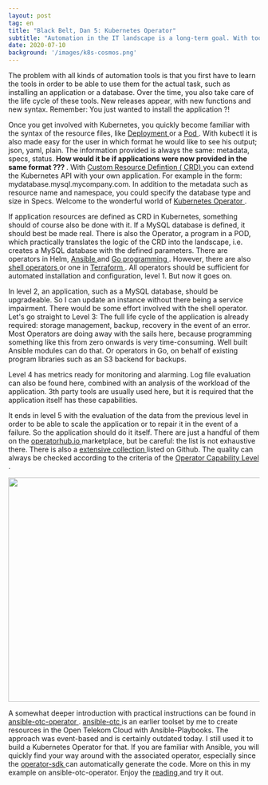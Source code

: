 ```yaml
---
layout: post
tag: en
title: "Black Belt, Dan 5: Kubernetes Operator"
subtitle: "Automation in the IT landscape is a long-term goal. With tools such as Puppet, Chef or Ansible, the operator takes the approach of leaving recurring processes to the computer. Or roll out predefined states of environments in the data center. Since DevOps at the latest, however, the entire value chain and the life cycle of an application must always be considered."
date: 2020-07-10
background: '/images/k8s-cosmos.png'
---
```


The problem with all kinds of automation tools is that you first have to learn the tools in order to be able to use them for the actual task, such as installing an application or a database. Over the time, you also take care of the life cycle of these tools. New releases appear, with new functions and new syntax. Remember: You just wanted to install the application ?!

Once you get involved with Kubernetes, you quickly become familiar with the syntax of the resource files, like <a href="https://v1-17.docs.kubernetes.io/docs/reference/generated/kubernetes-api/v1.17/#deployment-v1-apps "> Deployment </a> or a <a href="https://v1-17.docs.kubernetes.io/docs/reference/generated/kubernetes-api/v1.17/#pod-v1-core"> Pod </a>. With kubectl it is also made easy for the user in which format he would like to see his output; json, yaml, plain. The information provided is always the same: metadata, specs, status. <strong> How would it be if applications were now provided in the same format ??? </strong>. With <a href="https://v1-17.docs.kubernetes.io/docs/reference/generated/kubernetes-api/v1.17/#customresourcedefinition-v1-apiextensions-k8s-io"> Custom Resource Defintion ( CRD) </a> you can extend the Kubernetes API with your own application. For example in the form: mydatabase.mysql.mycompany.com. In addition to the metadata such as resource name and namespace, you could specify the database type and size in Specs. Welcome to the wonderful world of <a href="https://kubernetes.io/docs/concepts/extend-kubernetes/operator/"> Kubernetes Operator </a>.

If application resources are defined as CRD in Kubernetes, something should of course also be done with it. If a MySQL database is defined, it should best be made real. There is also the Operator, a program in a POD, which practically translates the logic of the CRD into the landscape, i.e. creates a MySQL database with the defined parameters. There are operators in Helm, <a href="https://github.com/geerlingguy/mariadb-operator"> Ansible </a> and <a href = "https://github.com/abalki001/mariadb-operator "> Go programming </a>. However, there are also <a href="https://github.com/flant/shell-operator"> shell operators </a> or one in <a href = "https://github.com/hashicorp/terraform-k8s"> Terraform </a>. All operators should be sufficient for automated installation and configuration, level 1. But now it goes on.

In level 2, an application, such as a MySQL database, should be upgradeable. So I can update an instance without there being a service impairment. There would be some effort involved with the shell operator. Let's go straight to Level 3: The full life cycle of the application is already required: storage management, backup, recovery in the event of an error. Most Operators are doing away with the sails here, because programming something like this from zero onwards is very time-consuming. Well built Ansible modules can do that. Or operators in Go, on behalf of existing program libraries such as an S3 backend for backups.

Level 4 has metrics ready for monitoring and alarming. Log file evaluation can also be found here, combined with an analysis of the workload of the application. 3th party tools are usually used here, but it is required that the application itself has these capabilities.

It ends in level 5 with the evaluation of the data from the previous level in order to be able to scale the application or to repair it in the event of a failure. So the application should do it itself. There are just a handful of them on the <a href="https://operatorhub.io"> operatorhub.io </a> marketplace, but be careful: the list is not exhaustive there. There is also a <a href="https://github.com/operator-framework/awesome-operators"> extensive collection </a> listed on Github. The quality can always be checked according to the criteria of the <a href="https://sdk.operatorframework.io/operator-capability-level.png"> Operator Capability Level </a>.

<img src="/k8sblog/images/2020-07-10-1.png" width="900" height="450" />

A somewhat deeper introduction with practical instructions can be found in <a href="https://github.com/eumel8/ansible-otc-operator"> ansible-otc-operator </a>. <a href="https://github.com/eumel8/ansible-otc/releases"> ansible-otc </a> is an earlier toolset by me to create resources in the Open Telekom Cloud with Ansible-Playbooks. The approach was event-based and is certainly outdated today. I still used it to build a Kubernetes Operator for that. If you are familiar with Ansible, you will quickly find your way around with the associated operator, especially since the <a href="https://sdk.operatorframework.io/"> operator-sdk </a> can automatically generate the code. More on this in my example on ansible-otc-operator. Enjoy the <a href="https://github.com/eumel8/ansible-otc-operator/blob/master/README.md"> reading </a> and try it out.
